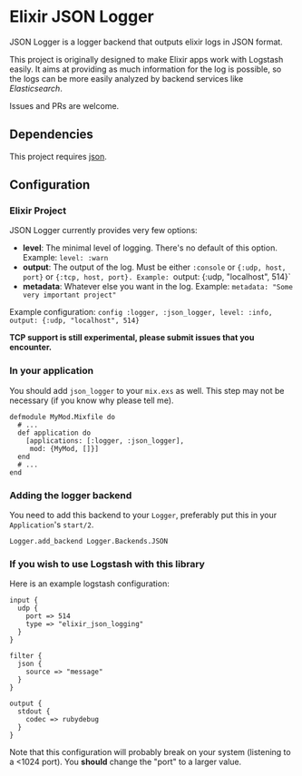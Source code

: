 Elixir JSON Logger
==================

JSON Logger is a logger backend that outputs elixir logs in JSON format.

This project is originally designed to make Elixir apps work with Logstash easily. It aims at providing as much information for the log is possible, so the logs can be more easily analyzed by backend services like _Elasticsearch_.

Issues and PRs are welcome.

## Dependencies

This project requires [json](https://hex.pm/packages/json).

## Configuration

### Elixir Project

JSON Logger currently provides very few options:

* __level__: The minimal level of logging. There's no default of this option. Example: `level: :warn`
* __output__: The output of the log. Must be either `:console` or `{:udp, host, port}` or `{:tcp, host, port}. Example: `output: {:udp, "localhost", 514}`
* __metadata__: Whatever else you want in the log. Example: `metadata: "Some very important project"`

Example configuration: `config :logger, :json_logger, level: :info, output: {:udp, "localhost", 514}`

**TCP support is still experimental, please submit issues that you encounter.**


### In your application

You should add `json_logger` to your `mix.exs` as well. This step may not be necessary (if you know why please tell me).

```
defmodule MyMod.Mixfile do
  # ...
  def application do
    [applications: [:logger, :json_logger],
     mod: {MyMod, []}]
  end
  # ...
end
```

### Adding the logger backend

You need to add this backend to your `Logger`, preferably put this in your `Application`'s `start/2`.

```
Logger.add_backend Logger.Backends.JSON
```

### If you wish to use Logstash with this library

Here is an example logstash configuration:

```
input {
  udp {
    port => 514
    type => "elixir_json_logging"
  }
}

filter {
  json {
    source => "message"
  }
}

output {
  stdout {
    codec => rubydebug
  }
}
```

Note that this configuration will probably break on your system (listening to a <1024 port). You **should** change the "port" to a larger value.
